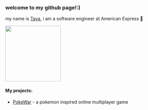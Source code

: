 

### welcome to my github page!:)

my name is [Taya](https://www.tayaugay.com/), i am a software engineer at American Express 💙

<img src="https://media3.giphy.com/media/BferOKonYOspm28AiB/giphy.gif" width="175px">

#### My projects:
- [PokeWar](https://github.com/bell-peppers/PokeWar) - a pokemon inspired online multiplayer game 
<!-- 
#### **My Tech Stack:** 

 <img src="https://img.icons8.com/color/48/000000/html-5.png"/> <img src="https://img.icons8.com/color/48/000000/css3.png"/><img src="https://img.icons8.com/color/48/000000/javascript--v1.png"/>
 <img src="https://img.icons8.com/fluency/48/000000/node-js.png"/>
 <img src="https://img.icons8.com/ultraviolet/48/000000/react.png"/>
 <img src="https://img.icons8.com/color/48/000000/redux.png"/>
 <img src="https://img.icons8.com/color/48/000000/material-ui.png"/>
<img src="https://img.icons8.com/color/48/000000/postgreesql.png"/> <img src="https://img.icons8.com/color/48/000000/firebase.png"/>

 -->
